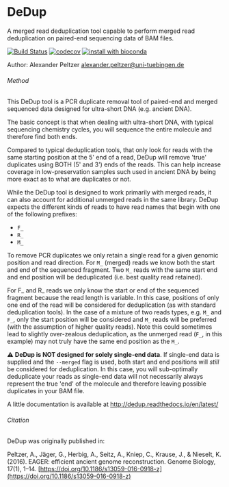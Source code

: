 # DeDup
A merged read deduplication tool capable to perform merged read deduplication on paired-end sequencing data of BAM files. 

[![Build Status](https://travis-ci.org/apeltzer/DeDup.svg?branch=master)](https://travis-ci.org/apeltzer/DeDup)
[![codecov](https://codecov.io/gh/apeltzer/DeDup/branch/master/graph/badge.svg)](https://codecov.io/gh/apeltzer/DeDup)
[![install with bioconda](https://img.shields.io/badge/install%20with-bioconda-brightgreen.svg?style=flat-square)](http://bioconda.github.io/recipes/dedup/README.html)

Author: Alexander Peltzer <alexander.peltzer@uni-tuebingen.de>

###### Method
This DeDup tool is a PCR duplicate removal tool of paired-end and merged sequenced data designed for ultra-short DNA (e.g. ancient DNA).

The basic concept is that when dealing with ultra-short DNA, with typical sequencing chemistry cycles, you will sequence the entire molecule and therefore find both ends. 

Compared to typical deduplication tools, that only look for reads with the same starting position at the 5' end of a read, DeDup will remove 'true' duplicates using BOTH (5' and 3') ends of the reads. This can help increase coverage in low-preservation samples such used in ancient DNA by being more exact as to what are duplicates or not.

While the DeDup tool is designed to work primarily with merged reads, it can also account for additional unmerged reads in the same library. DeDup expects the different kinds of reads to have read names that begin with one of the following prefixes:

- `F_`
- `R_`
- `M_`

To remove PCR duplicates we only retain a single read for a given genomic position and read direction. For `M_` (merged) reads we know both the start and end of the sequenced fragment. Two `M_` reads with the same start end and end position will be deduplicated (i.e. best quality read retained). 

For F_ and R_ reads we only know the start or end of the sequenced fragment because the read length is variable. In this case, positions of only one end of the read will be considered for deduplication (as with standard deduplication tools). In the case of a mixture of two reads types, e.g. `M_` and `F_`, only the start position will be considered and `M_` reads will be preferred (with the assumption of higher quality reads). Note this could sometimes lead to slightly over-zealous deduplication, as the unmerged read (`F_`, in this example) may not truly have the same end position as the `M_`.

:warning: **DeDup is NOT designed for solely single-end data**. If single-end data is supplied and the `--merged` flag is used, both start and end positions will _still_ be considered for deduplication. In this case, you will sub-optimally deduplicate your reads as single-end data will not necessarily always represent the true 'end' of the molecule and therefore leaving possible duplicates in your BAM file. 

A little documentation is available at http://dedup.readthedocs.io/en/latest/

###### Citation

DeDup was originally published in:

Peltzer, A., Jäger, G., Herbig, A., Seitz, A., Kniep, C., Krause, J., & Nieselt, K. (2016). EAGER: efficient ancient genome reconstruction. Genome Biology, 17(1), 1–14. [https://doi.org/10.1186/s13059-016-0918-z](https://doi.org/10.1186/s13059-016-0918-z)
